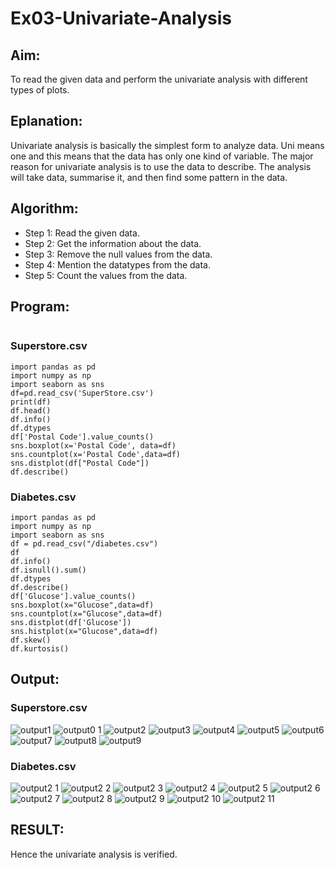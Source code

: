 # Ex03-Univariate-Analysis
## Aim:
To read the given data and perform the univariate analysis with different types of plots.
## Eplanation:
Univariate analysis is basically the simplest form to analyze data. Uni means one and this means that the data has only one kind of variable. The major reason for univariate analysis is to use the data to describe. The analysis will take data, summarise it, and then find some pattern in the data.
## Algorithm:
- Step 1: Read the given data.
- Step 2: Get the information about the data.
- Step 3: Remove the null values from the data.
- Step 4: Mention the datatypes from the data.
- Step 5: Count the values from the data.
## Program:
```

```
### Superstore.csv
```
import pandas as pd
import numpy as np
import seaborn as sns
df=pd.read_csv('SuperStore.csv')
print(df)
df.head()
df.info()
df.dtypes
df['Postal Code'].value_counts()
sns.boxplot(x='Postal Code', data=df)
sns.countplot(x='Postal Code',data=df)
sns.distplot(df["Postal Code"])
df.describe()
```
### Diabetes.csv
```
import pandas as pd
import numpy as np
import seaborn as sns
df = pd.read_csv("/diabetes.csv")
df
df.info()
df.isnull().sum()
df.dtypes
df.describe()
df['Glucose'].value_counts()
sns.boxplot(x="Glucose",data=df)
sns.countplot(x="Glucose",data=df)
sns.distplot(df['Glucose'])
sns.histplot(x="Glucose",data=df)
df.skew()
df.kurtosis()
```
## Output:
### Superstore.csv
![output1](https://github.com/deepikasrinivasans/ODD2023-DataScience-Ex-03/assets/119393935/ad898d08-e3aa-414e-823e-6b7066192387)
![output0 1](https://github.com/deepikasrinivasans/ODD2023-DataScience-Ex-03/assets/119393935/c57b3bc5-37eb-4b20-affa-28b93248e7ca)
![output2](https://github.com/deepikasrinivasans/ODD2023-DataScience-Ex-03/assets/119393935/5c05a232-5b35-4c07-8763-0003f7bda10a)
![output3](https://github.com/deepikasrinivasans/ODD2023-DataScience-Ex-03/assets/119393935/3bcd96aa-023b-456d-aa49-ad3f69d56ba6)
![output4](https://github.com/deepikasrinivasans/ODD2023-DataScience-Ex-03/assets/119393935/1b01d7ab-7e40-4d1d-ab78-bacea8506963)
![output5](https://github.com/deepikasrinivasans/ODD2023-DataScience-Ex-03/assets/119393935/fbae1dc7-952f-40d8-9822-d0a62c981077)
![output6](https://github.com/deepikasrinivasans/ODD2023-DataScience-Ex-03/assets/119393935/dae3c972-e16d-40a9-8dd3-02a2fc4c8f49)
![output7](https://github.com/deepikasrinivasans/ODD2023-DataScience-Ex-03/assets/119393935/baa9434c-e7e1-4c23-8559-150f0a96db87)
![output8](https://github.com/deepikasrinivasans/ODD2023-DataScience-Ex-03/assets/119393935/7c4d70ef-1951-46c7-9037-59687c6f3aea)
![output9](https://github.com/deepikasrinivasans/ODD2023-DataScience-Ex-03/assets/119393935/3413c213-3f5e-49d9-baec-0e8cd52c1341)
### Diabetes.csv
![output2 1](https://github.com/deepikasrinivasans/ODD2023-DataScience-Ex-03/assets/119393935/4e0b857e-30fa-40a9-931e-1ca563df5047)
![output2 2](https://github.com/deepikasrinivasans/ODD2023-DataScience-Ex-03/assets/119393935/739506c7-9044-4c58-b17d-0f8499592afa)
![output2 3](https://github.com/deepikasrinivasans/ODD2023-DataScience-Ex-03/assets/119393935/7bfbb06b-3529-4bf3-a1ac-ca9926e951b5)
![output2 4](https://github.com/deepikasrinivasans/ODD2023-DataScience-Ex-03/assets/119393935/48e26194-772a-4254-ae50-e256760e24b2)
![output2 5](https://github.com/deepikasrinivasans/ODD2023-DataScience-Ex-03/assets/119393935/f886fb61-9def-463c-9039-7c2e1e5cfcbf)
![output2 6](https://github.com/deepikasrinivasans/ODD2023-DataScience-Ex-03/assets/119393935/3d2995ce-55ed-4d0c-9602-4a83d86a47f0)
![output2 7](https://github.com/deepikasrinivasans/ODD2023-DataScience-Ex-03/assets/119393935/9eddf473-090d-4ed1-b9a4-2a786d88ef2e)
![output2 8](https://github.com/deepikasrinivasans/ODD2023-DataScience-Ex-03/assets/119393935/a9561af4-f0cd-4d82-a154-653bd2bfceb9)
![output2 9](https://github.com/deepikasrinivasans/ODD2023-DataScience-Ex-03/assets/119393935/f23b88d4-a139-4f74-982a-073fc8852e2c)
![output2 10](https://github.com/deepikasrinivasans/ODD2023-DataScience-Ex-03/assets/119393935/0640ae85-7921-4a06-9d65-8155e0037d75)
![output2 11](https://github.com/deepikasrinivasans/ODD2023-DataScience-Ex-03/assets/119393935/458fc060-6d92-4f52-b79b-314758f9dff3)
## RESULT:
Hence the univariate analysis is verified.
